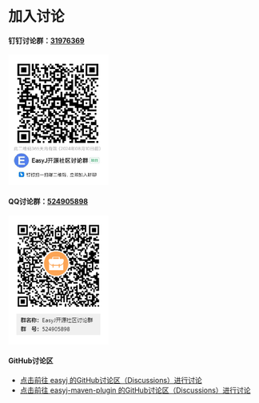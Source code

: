 # 加入讨论

<div>
  <div class="fl">

#### 钉钉讨论群：[31976369](https://qr.dingtalk.com/action/joingroup?code=v1,k1,sCcf53BbQdCAiFRwO0UkfxTUfh8m05JfdhTGi6qVo68=&_dt_no_comment=1&origin=11)
<img src="img/DingDing_group_31976369_2023-08-11.jpg" width="200" alt="钉钉群二维码图片"/>

  </div>
  <div class="fl ml50">

#### QQ讨论群：[524905898](https://jq.qq.com/?_wv=1027&k=jYnWIwdM)
<img src="./img/QQ_group_524905898.png" width="200" alt="QQ群二维码图片"/>

  </div>
  <div class="clear"></div>
</div>

#### GitHub讨论区

* [点击前往 easyj 的GitHub讨论区（Discussions）进行讨论](https://github.com/easyj-projects/easyj/discussions)
* [点击前往 easyj-maven-plugin 的GitHub讨论区（Discussions）进行讨论](https://github.com/easyj-projects/easyj-maven-plugin/discussions)
